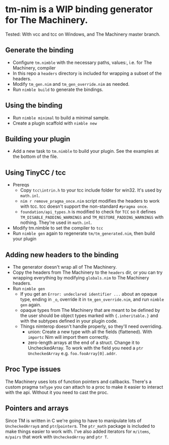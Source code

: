 # tm-nim is a WIP binding generator for The Machinery. #

Tested: With vcc and tcc on Windows, and The Machinery master branch.
## Generate the binding ##
- Configure `tm.nimble` with the necessary paths, values:, i.e. for The Machinery, compiler
- In this repo a `headers` directory is included for wrapping a subset of the headers.
- Modify `tm_gen.nim` and `tm_gen_override.nim` as needed.
- Run `nimble build` to generate the bindings.

## Using the binding ##
- Run `nimble minimal` to build a minimal sample.
- Create a plugin scaffold with `nimble new`

## Building your plugin ##
- Add a new task to `tm.nimble` to build your plugin. See the examples at the bottom of the file.

## Using TinyCC / tcc ##
- Prereqs
  - Copy `tcc\intrin.h` to your tcc include folder for win32. It's used by `math.inl`.
  - `nim r remove_pragma_once.nim` script modifies the headers to work with tcc.  tcc doesn't support the non-standard `#pragma once`. 
  - `foundation/api_types.h` is modified to check for `TCC` so it defines `TM_DISABLE_PADDING_WARNINGS` and `TM_RESTORE_PADDING_WARNINGS` with nothing. They're used in `math.inl`.
- Modify tm.nimble to set the compiler to `tcc`
- Run `nimble gen` again to regenerate `tm/tm_generated.nim`, then build your plugin

## Adding new headers to the binding ##
- The generator doesn't wrap all of The Machinery.
- Copy the headers from The Machinery to the `headers` dir, or you can try wrapping everything by modifying `globals.nim` to The Machinery headers.
- Run `nimble gen`
  - If you get an `Error: undeclared identifier ...` about an opaque type, ending in `_o`, override it in `tm_gen_override.nim`, and run `nimble gen` again.
  - opaque types from The Machinery that are meant to be defined by the user should be object types marked with `{.inheritable.}` and with the subtypes defined in your plugin code.
  - Things nimterop doesn't handle properly, so they'll need overriding.
    - union: Create a new type with all the fields (flattened). With `importc` Nim will import them correctly.
    - zero-length arrays at the end of a struct. Change it to UncheckedArray. To work with the field you need a `ptr UncheckedArray` e.g. `foo.fooArray[0].addr`.

## Proc Type issues ##
The Machinery uses lots of function pointers and callbacks. There's a custom pragma `tmType` you can attach to a proc to make it easier to interact with the api. Without it you need to cast the proc.

## Pointers and arrays ##
Since TM is written in C we're going to have to manipulate lots of `UncheckedArray`s and `ptr`/`pointer`s. The `ptr_math` package is included to make things easier to work with. I've also added iterators for `m/items`, `m/pairs` that work with `UncheckedArray` and `ptr T`.